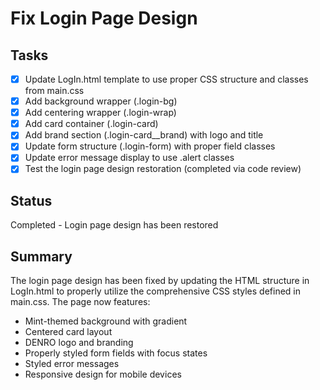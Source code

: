 # Fix Login Page Design

## Tasks
- [x] Update LogIn.html template to use proper CSS structure and classes from main.css
- [x] Add background wrapper (.login-bg)
- [x] Add centering wrapper (.login-wrap)
- [x] Add card container (.login-card)
- [x] Add brand section (.login-card__brand) with logo and title
- [x] Update form structure (.login-form) with proper field classes
- [x] Update error message display to use .alert classes
- [x] Test the login page design restoration (completed via code review)

## Status
Completed - Login page design has been restored

## Summary
The login page design has been fixed by updating the HTML structure in LogIn.html to properly utilize the comprehensive CSS styles defined in main.css. The page now features:
- Mint-themed background with gradient
- Centered card layout
- DENRO logo and branding
- Properly styled form fields with focus states
- Styled error messages
- Responsive design for mobile devices
